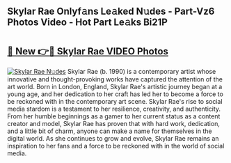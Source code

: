 ## Skylar Rae Onlyf𝚊ns Le𝚊ked N𝚞des - Part-Vz6 Photos Video - Hot Part Le𝚊ks Bi21P

# <h2><a href="http://ab52465.deff.icu/?id=Skylar+Rae">🔗 New 👉🔴 Skylar Rae VIDEO Photos</a></h2>

[![Skylar Rae N𝚞des](https://i.imgur.com/rIISA9y.gif)](http://ab52465.deff.icu/?id=Skylar+Rae)
Skylar Rae (b. 1990) is a contemporary artist whose innovative and thought-provoking works have captured the attention of the art world. Born in London, England, Skylar Rae's artistic journey began at a young age, and her dedication to her craft has led her to become a force to be reckoned with in the contemporary art scene. Skylar Rae's rise to social media stardom is a testament to her resilience, creativity, and authenticity. From her humble beginnings as a gamer to her current status as a content creator and model, Skylar Rae has proven that with hard work, dedication, and a little bit of charm, anyone can make a name for themselves in the digital world. As she continues to grow and evolve, Skylar Rae remains an inspiration to her fans and a force to be reckoned with in the world of social media.
